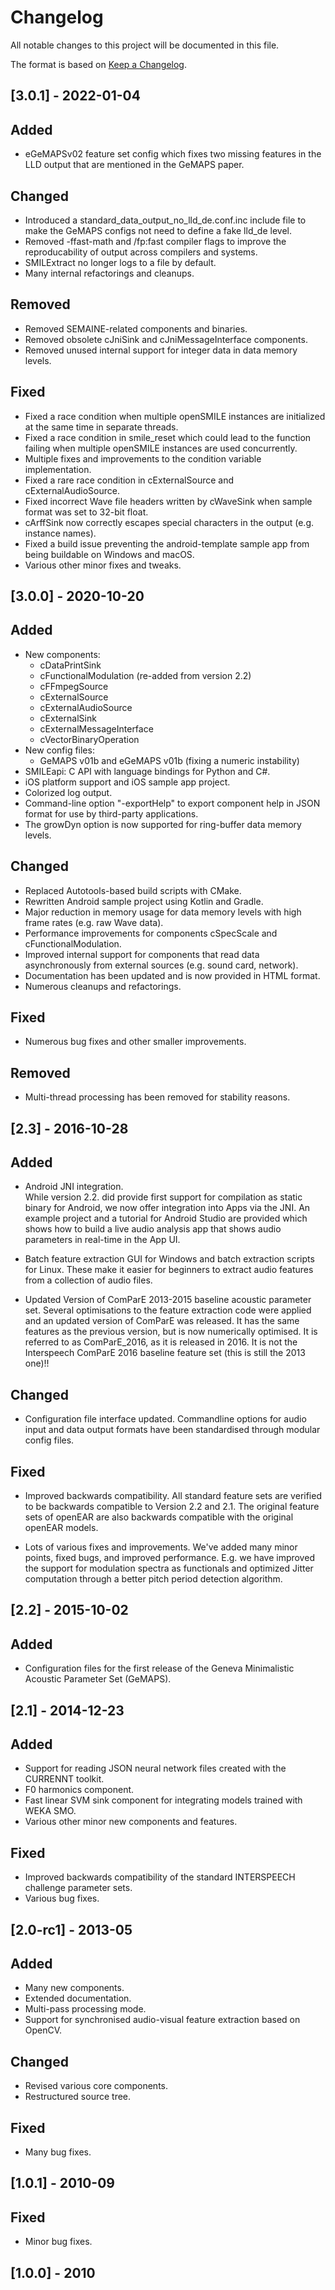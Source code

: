 # Changelog
All notable changes to this project will be documented in this file.

The format is based on [Keep a Changelog](https://keepachangelog.com/en/1.0.0/).

## [3.0.1] - 2022-01-04

## Added
- eGeMAPSv02 feature set config which fixes two missing features in the LLD output
  that are mentioned in the GeMAPS paper.

## Changed
- Introduced a standard_data_output_no_lld_de.conf.inc include file to make the GeMAPS configs
  not need to define a fake lld_de level.
- Removed -ffast-math and /fp:fast compiler flags to improve the reproducability
  of output across compilers and systems.
- SMILExtract no longer logs to a file by default.
- Many internal refactorings and cleanups.

## Removed
- Removed SEMAINE-related components and binaries.
- Removed obsolete cJniSink and cJniMessageInterface components.
- Removed unused internal support for integer data in data memory levels.

## Fixed
- Fixed a race condition when multiple openSMILE instances are initialized at the same time
  in separate threads.
- Fixed a race condition in smile_reset which could lead to the function failing when
  multiple openSMILE instances are used concurrently.
- Multiple fixes and improvements to the condition variable implementation.
- Fixed a rare race condition in cExternalSource and cExternalAudioSource.
- Fixed incorrect Wave file headers written by cWaveSink when sample format was set to 32-bit float.
- cArffSink now correctly escapes special characters in the output (e.g. instance names).
- Fixed a build issue preventing the android-template sample app from being buildable
  on Windows and macOS.
- Various other minor fixes and tweaks.

## [3.0.0] - 2020-10-20

## Added
- New components:
  - cDataPrintSink
  - cFunctionalModulation (re-added from version 2.2)
  - cFFmpegSource
  - cExternalSource
  - cExternalAudioSource
  - cExternalSink
  - cExternalMessageInterface
  - cVectorBinaryOperation
- New config files:
  - GeMAPS v01b and eGeMAPS v01b (fixing a numeric instability)
- SMILEapi: C API with language bindings for Python and C#.
- iOS platform support and iOS sample app project.
- Colorized log output.
- Command-line option "-exportHelp" to export component help in JSON format for use by 
  third-party applications.
- The growDyn option is now supported for ring-buffer data memory levels.

## Changed
- Replaced Autotools-based build scripts with CMake.
- Rewritten Android sample project using Kotlin and Gradle.
- Major reduction in memory usage for data memory levels with high frame rates 
  (e.g. raw Wave data).
- Performance improvements for components cSpecScale and cFunctionalModulation.
- Improved internal support for components that read data asynchronously from external sources
  (e.g. sound card, network).
- Documentation has been updated and is now provided in HTML format.
- Numerous cleanups and refactorings.

## Fixed
- Numerous bug fixes and other smaller improvements.

## Removed
- Multi-thread processing has been removed for stability reasons.

## [2.3] - 2016-10-28

## Added
- Android JNI integration.  
  While version 2.2. did provide first support for compilation as static binary for Android,
  we now offer integration into Apps via the JNI. An example project and a tutorial for 
  Android Studio are provided which shows how to build a live audio analysis app that
  shows audio parameters in real-time in the App UI.

- Batch feature extraction GUI for Windows and batch extraction scripts for Linux.
  These make it easier for beginners to extract audio features from a collection of audio files.

- Updated Version of ComParE 2013-2015 baseline acoustic parameter set.
  Several optimisations to the feature extraction code were applied and
  an updated version of ComParE was released. It has the same features as 
  the previous version, but is now numerically optimised. It is referred to
  as ComParE_2016, as it is released in 2016. 
  It is not the Interspeech ComParE 2016 baseline feature set (this is still the 2013 one)!!

## Changed
- Configuration file interface updated.
  Commandline options for audio input and data output formats have been standardised
  through modular config files.

## Fixed
- Improved backwards compatibility.
  All standard feature sets are verified to be backwards compatible to Version 2.2 and 2.1.
  The original feature sets of openEAR are also backwards compatible with 
  the original openEAR models.

- Lots of various fixes and improvements.
  We've added many minor points, fixed bugs, and improved performance.
  E.g. we have improved the support for modulation spectra as functionals and optimized 
  Jitter computation through a better pitch period detection algorithm.

## [2.2] - 2015-10-02

## Added
- Configuration files for the first release of the Geneva Minimalistic Acoustic Parameter Set 
  (GeMAPS).

## [2.1] - 2014-12-23

## Added
- Support for reading JSON neural network files created with the CURRENNT toolkit.
- F0 harmonics component.
- Fast linear SVM sink component for integrating models trained with WEKA SMO.
- Various other minor new components and features.

## Fixed
- Improved backwards compatibility of the standard INTERSPEECH challenge parameter sets.
- Various bug fixes.

## [2.0-rc1] - 2013-05

## Added
- Many new components.
- Extended documentation.
- Multi-pass processing mode.
- Support for synchronised audio-visual feature extraction based on OpenCV.

## Changed
- Revised various core components.
- Restructured source tree.

## Fixed
- Many bug fixes.

## [1.0.1] - 2010-09

## Fixed
- Minor bug fixes.

## [1.0.0] - 2010